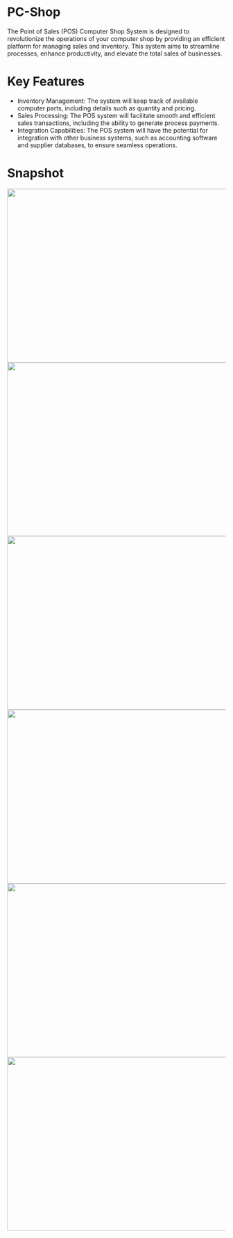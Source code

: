 # PC-Shop
<p>The Point of Sales (POS) Computer Shop System is designed to revolutionize the operations of your computer shop by providing an efficient platform for managing sales and inventory. This system aims to streamline processes, enhance productivity, and elevate the total sales of businesses.</p>

# Key Features
<ul>
  <li>Inventory Management: The system will keep track of available computer parts, including details such as quantity and pricing.</li>
  <li>Sales Processing: The POS system will facilitate smooth and efficient sales transactions, including the ability to generate process payments.</li>
  <li>Integration Capabilities: The POS system will have the potential for integration with other business systems, such as accounting software and supplier databases, to ensure seamless operations.</li>
</ul>

# Snapshot
<img src="https://github.com/angstvra/PC-Shop/assets/93997417/b94b7b46-a0e6-4e86-b2bf-7c4490532df3" width="600" height="400">
<img src="https://github.com/angstvra/PC-Shop/assets/93997417/0451bb5b-bc80-47e9-8dfb-44625e8c78ef" width="600" height="400">
<img src="https://github.com/angstvra/PC-Shop/assets/93997417/88c30310-1566-4bc5-bafb-31239ea183d9" width="600" height="400">
<img src="https://github.com/angstvra/PC-Shop/assets/93997417/ba8db57f-2d65-42bc-9fd4-6b1038118e15" width="600" height="400">
<img src="https://github.com/angstvra/PC-Shop/assets/93997417/f9045314-c151-4ac6-ab25-0b785d655040" width="600" height="400">
<img src="https://github.com/angstvra/PC-Shop/assets/93997417/e04ac7c4-b97f-4a89-af30-f71e71e87587" width="600" height="400">



